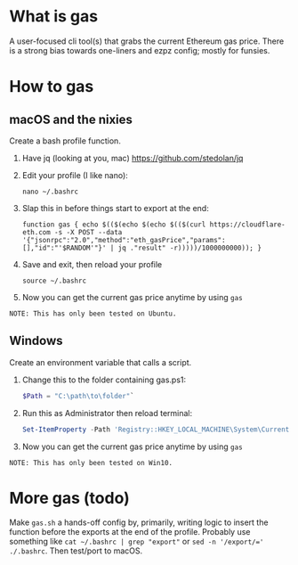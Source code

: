 # What is gas
A user-focused cli tool(s) that grabs the current Ethereum gas price. There is a strong bias towards one-liners and ezpz config; mostly for funsies. 

# How to gas
## macOS and the nixies
Create a bash profile function. 

1. Have jq (looking at you, mac) https://github.com/stedolan/jq

2. Edit your profile (I like nano):
    ```Shell
    nano ~/.bashrc
    ```

3. Slap this in before things start to export at the end:
    ```Shell
    function gas { echo $(($(echo $(echo $(($(curl https://cloudflare-eth.com -s -X POST --data '{"jsonrpc":"2.0","method":"eth_gasPrice","params":[],"id":"'$RANDOM'"}' | jq ."result" -r)))))/1000000000)); }
    ```

4. Save and exit, then reload your profile
    ```Shell
    source ~/.bashrc
    ```

5. Now you can get the current gas price anytime by using `gas`

`NOTE: This has only been tested on Ubuntu. `

## Windows
Create an environment variable that calls a script.

1. Change this to the folder containing gas.ps1: 
    ```PowerShell
    $Path = "C:\path\to\folder"`
    ```

2. Run this as Administrator then reload terminal: 
    ```PowerShell
    Set-ItemProperty -Path 'Registry::HKEY_LOCAL_MACHINE\System\CurrentControlSet\Control\Session Manager\Environment' -Name PATH -Value $((Get-ItemProperty -Path 'Registry::HKEY_LOCAL_MACHINE\System\CurrentControlSet\Control\Session Manager\Environment' -Name PATH).path + ";" + $Path)
    ``` 

3. Now you can get the current gas price anytime by using `gas` 

`NOTE: This has only been tested on Win10. `

# More gas (todo)
Make `gas.sh` a hands-off config by, primarily, writing logic to insert the function before the exports at the end of the profile. Probably use something like `cat ~/.bashrc | grep "export"` or `sed -n '/export/=' ./.bashrc`. Then test/port to macOS. 